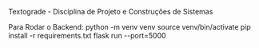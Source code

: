 Textograde - Disciplina de Projeto e Construções de Sistemas

Para Rodar o Backend:
python -m venv venv
source venv/bin/activate
pip install -r requirements.txt
flask run --port=5000
